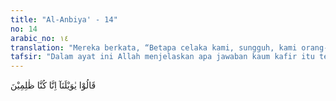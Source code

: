 ```yaml
---
title: "Al-Anbiya' - 14"
no: 14
arabic_no: ١٤
translation: "Mereka berkata, “Betapa celaka kami, sungguh, kami orang-orang yang zalim.”"
tafsir: "Dalam ayat ini Allah menjelaskan apa jawaban kaum kafir itu terhadap perintah di atas, ketika itu barulah mereka menyesal dan mengakui kezaliman yang telah mereka perbuat selama ini. Mereka berkata, \"Aduhai, celaka sesungguhnya kami adalah orang-orang yang zalim.\" Akan tetapi, pengakuan dan penyesalan itu sudah tidak berguna lagi. Azab Allah tidak dapat dielakkan lagi. Sesal dahulu pendapatan, sesal kemudian tidak berguna."
---
```

قَالُوْا يٰوَيْلَنَآ اِنَّا كُنَّا ظٰلِمِيْنَ 